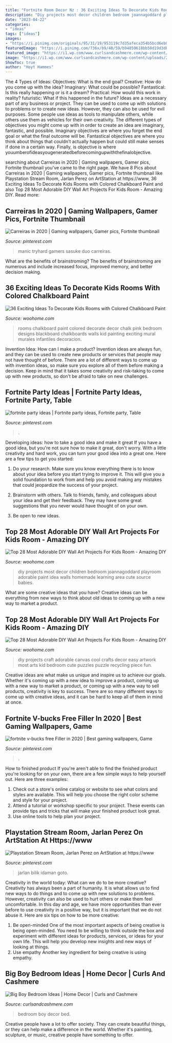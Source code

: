 ```yaml
---
title: "Fortnite Room Decor Nz : 36 Exciting Ideas To Decorate Kids Rooms With Colored Chalkboard Paint"
description: "Diy projects most decor children bedroom joannagoddard playroom adorable paint idea walls homemade learning area cute source babies"
date: "2023-04-22"
categories:
- "ideas"
tags: ["ideas"]
images:
- "https://i.pinimg.com/originals/95/31/19/953119c7d35afeca354b5bcd6eb091d6.jpg"
featuredImage: "https://i.pinimg.com/736x/b9/48/59/b94859618bb50d19d3dbd7d3fbf8aca0.jpg"
featured_image: "https://i1.wp.com/www.curlsandcashmere.com/wp-content/uploads/2018/04/big-boy-bedroom-ideas-bed.jpg?fit=699%2C1047&amp;ssl=1"
image: "https://i1.wp.com/www.curlsandcashmere.com/wp-content/uploads/2018/04/big-boy-bedroom-ideas-bed.jpg?fit=699%2C1047&amp;ssl=1"
ShowToc: true
author: "Hoyt Hammes"
---
```



The 4 Types of Ideas: Objectives: What is the end goal? Creative: How do you come up with the idea? Imaginary: What could be possible? Fantastical: Is this really happening or is it a dream? Practical: How would this work in reality? futuristic: What if this happened in the future?
Ideas are a necessary part of any business or project. They can be used to come up with solutions to problems or to create new ideas. However, they can also be used for evil purposes. Some people use ideas as tools to manipulate others, while others use them as vehicles for their own creativity. 
The different types of objectives you might come up with in order to create an idea are imaginary, fantastic, and possible. Imaginary objectives are where you forget the end goal or what the final outcome will be. Fantastical objectives are where you think about things that couldn’t actually happen but could still make senses if done in a certain way. Finally, is objective is where youumberofideasyougeneratedbeforecomingupwiththefinalobjective.

	

		
searching about Carreiras in 2020 | Gaming wallpapers, Gamer pics, Fortnite thumbnail you've came to the right page. We have 8 Pics about Carreiras in 2020 | Gaming wallpapers, Gamer pics, Fortnite thumbnail like Playstation Stream Room, Jarlan Perez on ArtStation at https://www, 36 Exciting Ideas To Decorate Kids Rooms with Colored Chalkboard Paint and also Top 28 Most Adorable DIY Wall Art Projects For Kids Room - Amazing DIY. Read more:
		
    
## Carreiras In 2020 | Gaming Wallpapers, Gamer Pics, Fortnite Thumbnail

<img loading=lazy src="https://i.pinimg.com/736x/b9/48/59/b94859618bb50d19d3dbd7d3fbf8aca0.jpg" onerror="this.onerror=null;this.src='https://tse3.mm.bing.net/th?id=OIP.ykcp4KgWa5A8QioMlLJ9NgHaEL&amp;pid=15.1';" alt="Carreiras in 2020 | Gaming wallpapers, Gamer pics, Fortnite thumbnail">

_Source: pinterest.com_

>manic tryhard gamers sasuke duo carreiras. 

	

What are the benefits of brainstroming?
The benefits of brainstroming are numerous and include increased focus, improved memory, and better decision making.

    
## 36 Exciting Ideas To Decorate Kids Rooms With Colored Chalkboard Paint

<img loading=lazy src="http://www.woohome.com/wp-content/uploads/2014/10/chalkboards-in-kids-rooms-1.jpg" onerror="this.onerror=null;this.src='https://tse3.mm.bing.net/th?id=OIP.uNJeuyAkAS6IY7N7QtEEyQHaKg&amp;pid=15.1';" alt="36 Exciting Ideas To Decorate Kids Rooms with Colored Chalkboard Paint">

_Source: woohome.com_

>rooms chalkboard paint colored decorate decor chalk pink bedroom designs blackboard chalkboards walls kid painting exciting mural murales infantiles decoracion. 

	

Invention Idea: How can I make a product?
Invention ideas are always fun, and they can be used to create new products or services that people may not have thought of before. There are a lot of different ways to come up with invention ideas, so make sure you explore all of them before making a decision. Keep in mind that it takes some creativity and risk-taking to come up with new products, so don’t be afraid to take on new challenges.

    
## Fortnite Party Ideas | Fortnite Party Ideas, Fortnite Party, Table

<img loading=lazy src="https://i.pinimg.com/originals/95/31/19/953119c7d35afeca354b5bcd6eb091d6.jpg" onerror="this.onerror=null;this.src='https://tse4.mm.bing.net/th?id=OIP.GqiN4tob9jmecRBW_ZwzVAHaJ4&amp;pid=15.1';" alt="fortnite party ideas | Fortnite party ideas, Fortnite party, Table">

_Source: pinterest.com_

>. 

	

Developing ideas: how to take a good idea and make it great
If you have a good idea, but you're not sure how to make it great, don't worry. With a little creativity and hard work, you can turn your good idea into a great one.
Here are a few tips to get you started:

1. Do your research. Make sure you know everything there is to know about your idea before you start trying to improve it. This will give you a solid foundation to work from and help you avoid making any mistakes that could jeopardize the success of your project.

2. Brainstorm with others. Talk to friends, family, and colleagues about your idea and get their feedback. They may have some great suggestions that you never would have thought of on your own.

3. Be open to new ideas.

    
## Top 28 Most Adorable DIY Wall Art Projects For Kids Room - Amazing DIY

<img loading=lazy src="http://www.woohome.com/wp-content/uploads/2014/12/DIY-Wall-art-for-kids-room-21.jpg" onerror="this.onerror=null;this.src='https://tse1.mm.bing.net/th?id=OIP.oRJJXyOcojPR7scfcWLJEwHaLH&amp;pid=15.1';" alt="Top 28 Most Adorable DIY Wall Art Projects For Kids Room - Amazing DIY">

_Source: woohome.com_

>diy projects most decor children bedroom joannagoddard playroom adorable paint idea walls homemade learning area cute source babies. 

	

What are some creative ideas that you have?
Creative ideas can be everything from new ways to think about old ideas to coming up with a new way to market a product.

    
## Top 28 Most Adorable DIY Wall Art Projects For Kids Room - Amazing DIY

<img loading=lazy src="http://www.woohome.com/wp-content/uploads/2014/12/DIY-Wall-art-for-kids-room-5.jpg" onerror="this.onerror=null;this.src='https://tse4.mm.bing.net/th?id=OIP.9xkyHgjRy3jtvZhmYrX05QHaPo&amp;pid=15.1';" alt="Top 28 Most Adorable DIY Wall Art Projects For Kids Room - Amazing DIY">

_Source: woohome.com_

>diy projects craft adorable canvas cool crafts decor easy artwork most arts kid bedroom cute puzzles puzzle recycling piece fun. 

	

Creative ideas are what make us unique and inspire us to achieve our goals. Whether it's coming up with a new idea to improve a product, coming up with a new way to market a product, or coming up with a new way to sell products, creativity is key to success. There are so many different ways to come up with creative ideas, and it can be hard to keep all of them in mind at once.

    
## Fortnite V-bucks Free Filler In 2020 | Best Gaming Wallpapers, Game

<img loading=lazy src="https://i.pinimg.com/736x/07/29/89/072989f84a0ad27a4a04a9e541c5bf6b.jpg" onerror="this.onerror=null;this.src='https://tse2.mm.bing.net/th?id=OIP.V2QVqkHJ6nWiiHF5VpPw3QHaEK&amp;pid=15.1';" alt="fortnite v-bucks free Filler in 2020 | Best gaming wallpapers, Game">

_Source: pinterest.com_

>. 

	

How to finished product
If you're aren't able to find the finished product you're looking for on your own, there are a few simple ways to help yourself out. Here are three examples: 
1. Check out a store's online catalog or website to see what colors and styles are available. This will help you choose the right color scheme and style for your project.
2. Attend a tutorial or workshop specific to your project. These events can provide tips and tricks that will make your finished product look great.
3. Use online tools to help plan your project.

    
## Playstation Stream Room, Jarlan Perez On ArtStation At Https://www

<img loading=lazy src="https://i.pinimg.com/736x/84/b3/a5/84b3a54689ddaa429948f3f81184756d.jpg" onerror="this.onerror=null;this.src='https://tse1.mm.bing.net/th?id=OIP.jc2UTdTZoTaX9pM9gk8s9AHaHa&amp;pid=15.1';" alt="Playstation Stream Room, Jarlan Perez on ArtStation at https://www">

_Source: pinterest.com_

>jarlan bilik idaman goto. 

	

Creativity in the world today: What can we do to be more creative?
Creativity has always been a part of humanity. It is what allows us to find new ways to do things and to come up with new solutions to problems. However, creativity can also be used to hurt others or make them feel uncomfortable. In this day and age, we have more opportunities than ever before to use creativity in a positive way, but it is important that we do not abuse it. Here are six tips on how to be more creative: 
1. Be open-minded
One of the most important aspects of being creative is being open-minded. You need to be willing to think outside the box and experiment with different ideas for products, services, or ideas for your own life. This will help you develop new insights and new ways of looking at things. 
2. Use empathy
Another key ingredient for being creative is using empathy.

    
## Big Boy Bedroom Ideas | Home Decor | Curls And Cashmere

<img loading=lazy src="https://i1.wp.com/www.curlsandcashmere.com/wp-content/uploads/2018/04/big-boy-bedroom-ideas-bed.jpg?fit=699%2C1047&amp;ssl=1" onerror="this.onerror=null;this.src='https://tse4.mm.bing.net/th?id=OIP.VZVeXqBVXz3A2V571t9prwHaLF&amp;pid=15.1';" alt="Big Boy Bedroom Ideas | Home Decor | Curls and Cashmere">

_Source: curlsandcashmere.com_

>bedroom boy decor bed. 

	

Creative people have a lot to offer society. They can create beautiful things, or they can help make a difference in the world. Whether it's painting, sculpture, or music, creative people have something to offer.

